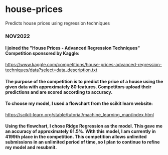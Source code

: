 # house-prices
Predicts house prices using regression techniques

### NOV2022

#### I joined the "House Prices - Advanced Regression Techniques" Competition sponsored by Kaggle: 

https://www.kaggle.com/competitions/house-prices-advanced-regression-techniques/data?select=data_description.txt

#### The purpose of the competition is to predict the price of a house using the given data with approximately 80 features. Competitors upload their predictions and are scored according to accuracy.

#### To choose my model, I used a flowchart from the scikit learn website:

https://scikit-learn.org/stable/tutorial/machine_learning_map/index.html

#### Using the flowchart, I chose Ridge Regression as the model. This gave me an accuracy of approximately 61.5%. With this model, I am currently in 4199th place in the competition. This competition allows unlimited submissions in an unlimited period of time, so I plan to continue to refine my model and resubmit.